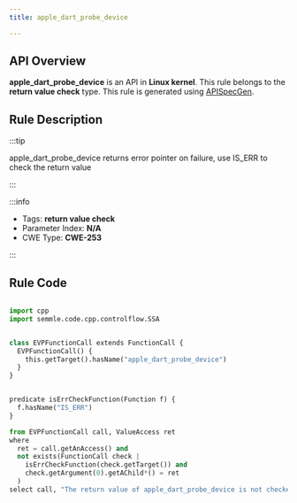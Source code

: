 ```yaml
---
title: apple_dart_probe_device

---
```



## API Overview
**apple_dart_probe_device** is an API in **Linux kernel**. This rule belongs to the **return value check** type. This rule is generated using [APISpecGen](../../tools/APISpecGen).
## Rule Description

:::tip

apple_dart_probe_device returns error pointer on failure, use IS_ERR to check the return value

:::

:::info

- Tags: **return value check**
- Parameter Index: **N/A**
- CWE Type: **CWE-253**

:::

## Rule Code
```python

import cpp
import semmle.code.cpp.controlflow.SSA


class EVPFunctionCall extends FunctionCall {
  EVPFunctionCall() {
    this.getTarget().hasName("apple_dart_probe_device")
  }
}


predicate isErrCheckFunction(Function f) {
  f.hasName("IS_ERR") 
}

from EVPFunctionCall call, ValueAccess ret
where
  ret = call.getAnAccess() and
  not exists(FunctionCall check |
    isErrCheckFunction(check.getTarget()) and
    check.getArgument(0).getAChild*() = ret
  )
select call, "The return value of apple_dart_probe_device is not checked with IS_ERR."
    
```